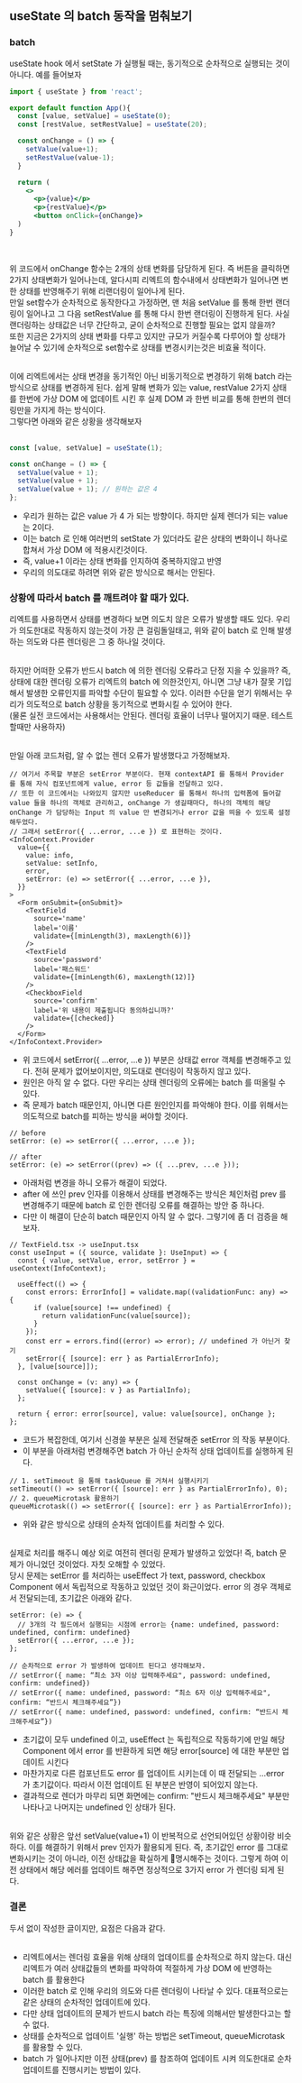 ## useState 의 batch 동작을 멈춰보기

### batch

useState hook 에서 setState 가 실행될 때는, 동기적으로 순차적으로 실행되는 것이 아니다. 예를 들어보자 <br />

```jsx
import { useState } from 'react';

export default function App(){
  const [value, setValue] = useState(0);
  const [restValue, setRestValue] = useState(20);

  const onChange = () => {
    setValue(value+1);
    setRestValue(value-1);
  }

  return (
    <>
      <p>{value}</p>
      <p>{restValue}</p>
      <button onClick={onChange}>
  )
}

```

<br />

위 코드에서 onChange 함수는 2개의 상태 변화를 담당하게 된다. 즉 버튼을 클릭하면 2가지 상태변화가 일어나는데, 알다시피 리엑트의 함수내에서 상태변화가 일어나면 변한 상태를 반영해주기 위해 리랜더링이 일어나게 된다.<br />
만일 set함수가 순차적으로 동작한다고 가정하면, 맨 처음 setValue 를 통해 한번 랜더링이 일어나고 그 다음 setRestValue 를 통해 다시 한번 랜더링이 진행하게 된다. 사실 랜더링하는 상태값은 너무 간단하고, 굳이 순차적으로 진행할 필요는 없지 않을까?<br />
또한 지금은 2가지의 상태 변화를 다루고 있지만 규모가 커질수록 다루어야 할 상태가 늘어날 수 있기에 순차적으로 set함수로 상태를 변경시키는것은 비효율 적이다.<br /><br />

이에 리엑트에서는 상태 변경을 동기적인 아닌 비동기적으로 변경하기 위해 batch 라는 방식으로 상태를 변경하게 된다. 쉽게 말해 변화가 있는 value, restValue 2가지 상태를 한번에 가상 DOM 에 없데이트 시킨 후 실제 DOM 과 한번 비교를 통해 한번의 렌더링만을 가지게 하는 방식이다.<br />
그렇다면 아래와 같은 상황을 생각해보자 <br /><br />

```jsx
const [value, setValue] = useState(1);

const onChange = () => {
  setValue(value + 1);
  setValue(value + 1);
  setValue(value + 1); // 원하는 값은 4
};
```

- 우리가 원하는 값은 value 가 4 가 되는 방향이다. 하지만 실제 렌더가 되는 value 는 2이다.
- 이는 batch 로 인해 여러번의 setState 가 있더라도 같은 상태의 변화이니 하나로 합쳐서 가상 DOM 에 적용시킨것이다.
- 즉, value+1 이라는 상태 변화를 인지하여 중복하지않고 반영
- 우리의 의도대로 하려면 위와 같은 방식으로 해서는 안된다.
  <br />

### 상황에 따라서 batch 를 깨트려야 할 때가 있다.

리엑트를 사용하면서 상태를 변경하다 보면 의도치 않은 오류가 발생할 때도 있다. 우리가 의도한대로 작동하지 않는것이 가장 큰 걸림돌일태고, 위와 같이 batch 로 인해 발생하는 의도와 다른 렌더링은 그 중 하나일 것이다.<br /><br />

하지만 어떠한 오류가 반드시 batch 에 의한 렌더링 오류라고 단정 지을 수 있을까? 즉, 상태에 대한 렌더링 오류가 리엑트의 batch 에 의한것인지, 아니면 그냥 내가 잘못 기입해서 발생한 오류인지를 파악할 수단이 필요할 수 있다. 이러한 수단을 얻기 위해서는 우리가 의도적으로 batch 상황을 동기적으로 변화시킬 수 있어야 한다. <br />
(물론 실전 코드에서는 사용해서는 안된다. 렌더링 효율이 너무나 떨어지기 때문. 테스트 할때만 사용하자) <br /><br />

만일 아래 코드처럼, 알 수 없는 렌더 오류가 발생했다고 가정해보자.<br />

```tsx
// 여기서 주목할 부분은 setError 부분이다. 현재 contextAPI 를 통해서 Provider 를 통해 자식 컴포넌트에게 value, error 등 값들을 전달하고 있다.
// 또한 이 코드에서는 나와있지 않지만 useReducer 를 통해서 하나의 입력폼에 들어갈 value 들을 하나의 객체로 관리하고, onChange 가 생길때마다, 하나의 객체의 해당 onChange 가 담당하는 Input 의 value 만 변경되거나 error 값을 띄을 수 있도록 설정해두었다.
// 그래서 setError({ ...error, ...e }) 로 표현하는 것이다.
<InfoContext.Provider
  value={{
    value: info,
    setValue: setInfo,
    error,
    setError: (e) => setError({ ...error, ...e }),
  }}
>
  <Form onSubmit={onSubmit}>
    <TextField
      source='name'
      label='이름'
      validate={[minLength(3), maxLength(6)]}
    />
    <TextField
      source='password'
      label='패스워드'
      validate={[minLength(6), maxLength(12)]}
    />
    <CheckboxField
      source='confirm'
      label='위 내용이 제출됩니다 동의하십니까?'
      validate={[checked]}
    />
  </Form>
</InfoContext.Provider>
```

- 위 코드에서 setError({ ...error, ...e }) 부분은 상태값 error 객체를 변경해주고 있다. 전혀 문제가 없어보이지만, 의도대로 렌더링이 작동하지 않고 있다.
- 원인은 아직 알 수 없다. 다만 우리는 상태 렌더링의 오류에는 batch 를 떠올릴 수 있다.
- 즉 문제가 batch 때문인지, 아니면 다른 원인인지를 파악해야 한다. 이를 위해서는 의도적으로 batch를 피하는 방식을 써야할 것이다.
  <br />

```tsx
// before
setError: (e) => setError({ ...error, ...e });

// after
setError: (e) => setError((prev) => ({ ...prev, ...e }));
```

- 아래처럼 변경을 하니 오류가 해결이 되었다.
- after 에 쓰인 prev 인자를 이용해서 상태를 변경해주는 방식은 체인처럼 prev 를 변경해주기 때문에 batch 로 인한 렌더링 오류를 해결하는 방안 중 하나다.
- 다만 이 해결이 단순히 batch 때문인지 아직 알 수 없다. 그렇기에 좀 더 검증을 해보자.
  <br />

```tsx
// TextField.tsx -> useInput.tsx
const useInput = ({ source, validate }: UseInput) => {
  const { value, setValue, error, setError } = useContext(InfoContext);

  useEffect(() => {
    const errors: ErrorInfo[] = validate.map((validationFunc: any) => {
      if (value[source] !== undefined) {
        return validationFunc(value[source]);
      }
    });
    const err = errors.find((error) => error); // undefined 가 아닌거 찾기
    setError({ [source]: err } as PartialErrorInfo);
  }, [value[source]]);

  const onChange = (v: any) => {
    setValue({ [source]: v } as PartialInfo);
  };

  return { error: error[source], value: value[source], onChange };
};
```

- 코드가 복잡한데, 여기서 신경쓸 부분은 실제 전달해준 setError 의 작동 부분이다.
- 이 부분을 아래처럼 변경해주면 batch 가 아닌 순차적 상태 업데이트를 실행하게 된다.
  <br />

```tsx
// 1. setTimeout 을 통해 taskQueue 를 거쳐서 실행시키기
setTimeout(() => setError({ [source]: err } as PartialErrorInfo), 0);
// 2. queueMicrotask 활용하기
queueMicrotask(() => setError({ [source]: err } as PartialErrorInfo));
```

- 위와 같은 방식으로 상태의 순차적 업데이트를 처리할 수 있다.
  <br /><br />

실제로 처리를 해주니 예상 외로 여전히 렌더링 문제가 발생하고 있었다! 즉, batch 문제가 아니었던 것이었다. 자칫 오해할 수 있었다. <br />
당시 문제는 setError 를 처리하는 useEffect 가 text, password, checkbox Component 에서 독립적으로 작동하고 있었던 것이 화근이었다. error 의 경우 객체로서 전달되는데, 초기값은 아래와 같다.<br />

```tsx
setError: (e) => {
  // 3개의 각 필드에서 실행되는 시점에 error는 {name: undefined, password: undefined, confirm: undefined}
  setError({ ...error, ...e });
};

// 순차적으로 error 가 발생하여 업데이트 된다고 생각해보자.
// setError({ name: “최소 3자 이상 입력해주세요", password: undefined, confirm: undefined})
// setError({ name: undefined, password: “최소 6자 이상 입력해주세요", confirm: “반드시 체크해주세요”})
// setError({ name: undefined, password: undefined, confirm: “반드시 체크해주세요”})
```

- 초기값이 모두 undefined 이고, useEffect 는 독립적으로 작동하기에 만일 해당 Component 에서 error 를 반환하게 되면 해당 error[source] 에 대한 부분만 업데이트 시킨다
- 마찬가지로 다른 컴포넌트도 error 를 업데이트 시키는데 이 때 전달되는 ...error 가 초기값이다. 따라서 이전 업데이트 된 부분은 반영이 되어있지 않는다.
- 결과적으로 렌더가 마무리 되면 화면에는 confirm: "반드시 체크해주세요" 부분만 나타나고 나머지는 undefined 인 상태가 된다.
  <br /><br />

위와 같은 상황은 앞선 setValue(value+1) 이 반복적으로 선언되어있던 상황이랑 비슷하다. 이를 해결하기 위해서 prev 인자가 활용되게 된다. 즉, 초기값인 error 를 그대로 변화시키는 것이 아니라, 이전 상태값을 확실하게 명시해주는 것이다. 그렇게 하여 이전 상태에서 해당 에러를 업데이트 해주면 정상적으로 3가지 error 가 렌더링 되게 된다.

### 결론

두서 없이 작성한 글이지만, 요점은 다음과 같다. <br /><br />

- 리엑트에서는 렌더링 효율을 위해 상태의 업데이트를 순차적으로 하지 않는다. 대신 리엑트가 여러 상태값들의 변화를 파악하여 적절하게 가상 DOM 에 반영하는 batch 를 활용한다
- 이러한 batch 로 인해 우리의 의도와 다른 렌더링이 나타날 수 있다. 대표적으로는 같은 상태의 순차적인 업데이트에 있다.
- 다만 상태 업데이트의 문제가 반드시 batch 라는 특징에 의해서만 발생한다고는 할 수 없다.
- 상태를 순차적으로 업데이트 '실행' 하는 방법은 setTimeout, queueMicrotask 를 활용할 수 있다.
- batch 가 일어나지만 이전 상태(prev) 를 참조하여 업데이트 시켜 의도한대로 순차 업데이트를 진행시키는 방법이 있다.
